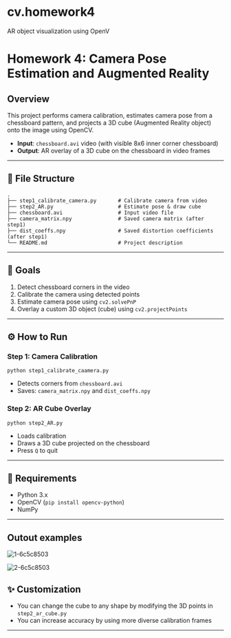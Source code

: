 # cv.homework4
AR object visualization using OpenV

# Homework 4: Camera Pose Estimation and Augmented Reality

## Overview
This project performs camera calibration, estimates camera pose from a chessboard pattern, and projects a 3D cube (Augmented Reality object) onto the image using OpenCV.

- **Input**: `chessboard.avi` video (with visible 8x6 inner corner chessboard)
- **Output**: AR overlay of a 3D cube on the chessboard in video frames

---

## 📁 File Structure
```
.
├── step1_calibrate_camera.py       # Calibrate camera from video
├── step2_AR.py                     # Estimate pose & draw cube
├── chessboard.avi                  # Input video file
├── camera_matrix.npy               # Saved camera matrix (after step1)
├── dist_coeffs.npy                 # Saved distortion coefficients (after step1)
└── README.md                       # Project description
```

---

## 🎯 Goals
1. Detect chessboard corners in the video
2. Calibrate the camera using detected points
3. Estimate camera pose using `cv2.solvePnP`
4. Overlay a custom 3D object (cube) using `cv2.projectPoints`

---

## ⚙️ How to Run
### Step 1: Camera Calibration
```
python step1_calibrate_caamera.py
```
- Detects corners from `chessboard.avi`
- Saves: `camera_matrix.npy` and `dist_coeffs.npy`

### Step 2: AR Cube Overlay
```
python step2_AR.py
```
- Loads calibration
- Draws a 3D cube projected on the chessboard
- Press `Q` to quit

---

## 📌 Requirements
- Python 3.x
- OpenCV (`pip install opencv-python`)
- NumPy

---
## Outout examples

![1-6c5c8503](https://github.com/user-attachments/assets/09477f25-a711-491d-8da0-f4e84206a1bc)

![2-6c5c8503](https://github.com/user-attachments/assets/cfffa920-94a5-421a-a027-1f56408819ee)




## ✨ Customization
- You can change the cube to any shape by modifying the 3D points in `step2_ar_cube.py`
- You can increase accuracy by using more diverse calibration frames

---
